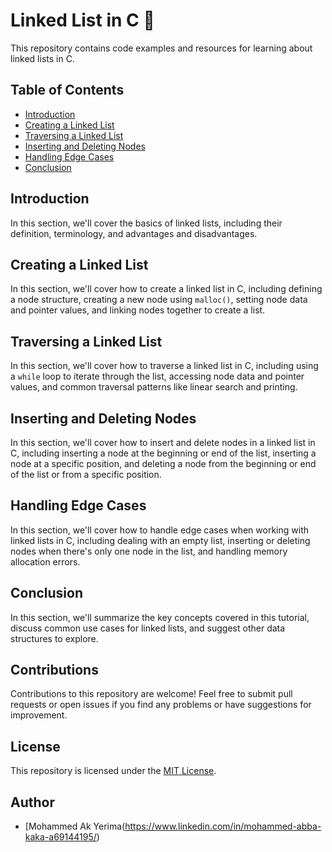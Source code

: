 
# Linked List in C 🚀

This repository contains code examples and resources for learning about linked lists in C.

## Table of Contents

- [Introduction](#introduction)
- [Creating a Linked List](#creating-a-linked-list)
- [Traversing a Linked List](#traversing-a-linked-list)
- [Inserting and Deleting Nodes](#inserting-and-deleting-nodes)
- [Handling Edge Cases](#handling-edge-cases)
- [Conclusion](#conclusion)

## Introduction

In this section, we'll cover the basics of linked lists, including their definition, terminology, and advantages and disadvantages.

## Creating a Linked List

In this section, we'll cover how to create a linked list in C, including defining a node structure, creating a new node using `malloc()`, setting node data and pointer values, and linking nodes together to create a list.

## Traversing a Linked List

In this section, we'll cover how to traverse a linked list in C, including using a `while` loop to iterate through the list, accessing node data and pointer values, and common traversal patterns like linear search and printing.

## Inserting and Deleting Nodes

In this section, we'll cover how to insert and delete nodes in a linked list in C, including inserting a node at the beginning or end of the list, inserting a node at a specific position, and deleting a node from the beginning or end of the list or from a specific position.

## Handling Edge Cases

In this section, we'll cover how to handle edge cases when working with linked lists in C, including dealing with an empty list, inserting or deleting nodes when there's only one node in the list, and handling memory allocation errors.

## Conclusion

In this section, we'll summarize the key concepts covered in this tutorial, discuss common use cases for linked lists, and suggest other data structures to explore.

## Contributions

Contributions to this repository are welcome! Feel free to submit pull requests or open issues if you find any problems or have suggestions for improvement.

## License

This repository is licensed under the [MIT License](https://opensource.org/licenses/MIT).

## Author
- [Mohammed Ak Yerima(https://www.linkedin.com/in/mohammed-abba-kaka-a69144195/)
